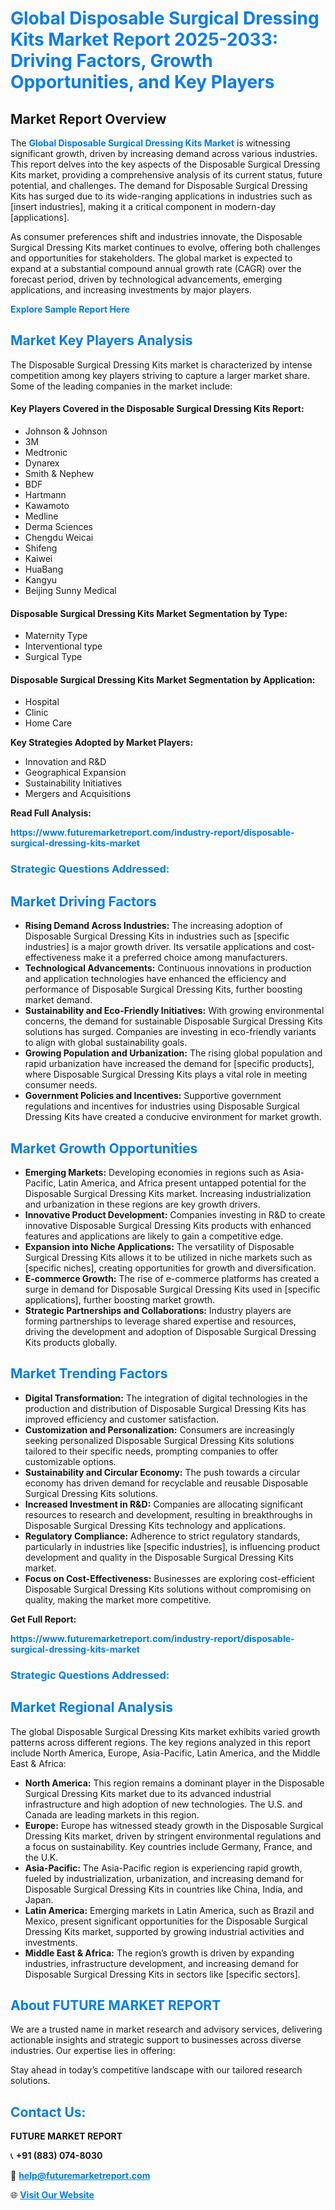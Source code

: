 <h1 style="color: #007BFF;">Global Disposable Surgical Dressing Kits Market Report 2025-2033: Driving Factors, Growth Opportunities, and Key Players</h1>

<section id="overview">
<h2>Market Report Overview</h2>
<p>The <a href="https://www.futuremarketreport.com/industry-report/disposable-surgical-dressing-kits-market" style="color: #007BFF; text-decoration: none;"><strong>Global Disposable Surgical Dressing Kits Market</strong></a> is witnessing significant growth, driven by increasing demand across various industries. This report delves into the key aspects of the Disposable Surgical Dressing Kits market, providing a comprehensive analysis of its current status, future potential, and challenges. The demand for Disposable Surgical Dressing Kits has surged due to its wide-ranging applications in industries such as [insert industries], making it a critical component in modern-day [applications].</p>
<p>As consumer preferences shift and industries innovate, the Disposable Surgical Dressing Kits market continues to evolve, offering both challenges and opportunities for stakeholders. The global market is expected to expand at a substantial compound annual growth rate (CAGR) over the forecast period, driven by technological advancements, emerging applications, and increasing investments by major players.</p>
</section>

<section id="overview">
<p><a href="https://www.futuremarketreport.com/request-sample/reportId=91144" style="color: #007BFF; text-decoration: none;"><strong>Explore Sample Report Here</strong></a></p>
</section>

<section id="key-players">
<h2 style="color: #007BFF;">Market Key Players Analysis</h2>
<p>The Disposable Surgical Dressing Kits market is characterized by intense competition among key players striving to capture a larger market share. Some of the leading companies in the market include:</p>
<h4>Key Players Covered in the Disposable Surgical Dressing Kits Report:</h4>
<ul><li>Johnson &amp; Johnson</li><li>3M</li><li>Medtronic</li><li>Dynarex</li><li>Smith &amp; Nephew</li><li>BDF</li><li>Hartmann</li><li>Kawamoto</li><li>Medline</li><li>Derma Sciences</li><li>Chengdu Weicai</li><li>Shifeng</li><li>Kaiwei</li><li>HuaBang</li><li>Kangyu</li><li>Beijing Sunny Medical</li></ul>
<h4>Disposable Surgical Dressing Kits Market Segmentation by Type:</h4>
<ul><li>Maternity Type</li><li>Interventional type</li><li>Surgical Type</li></ul>

<h4>Disposable Surgical Dressing Kits Market Segmentation by Application:</h4>
<ul><li>Hospital</li><li>Clinic</li><li>Home Care</li></ul>
<p><strong>Key Strategies Adopted by Market Players:</strong></p>
<ul>
<li>Innovation and R&D</li>
<li>Geographical Expansion</li>
<li>Sustainability Initiatives</li>
<li>Mergers and Acquisitions</li>
</ul>
</section>

<section>
<p><strong>Read Full Analysis: </strong></p><a href="https://www.futuremarketreport.com/industry-report/disposable-surgical-dressing-kits-market" style="color: #007BFF; text-decoration: none;"><strong>https://www.futuremarketreport.com/industry-report/disposable-surgical-dressing-kits-market</strong></a>
<h3 style="color: #007BFF;">Strategic Questions Addressed:</h3>
</section>

<section id="driving-factors">
<h2 style="color: #007BFF;">Market Driving Factors</h2>
<ul>
<li><strong>Rising Demand Across Industries:</strong> The increasing adoption of Disposable Surgical Dressing Kits in industries such as [specific industries] is a major growth driver. Its versatile applications and cost-effectiveness make it a preferred choice among manufacturers.</li>
<li><strong>Technological Advancements:</strong> Continuous innovations in production and application technologies have enhanced the efficiency and performance of Disposable Surgical Dressing Kits, further boosting market demand.</li>
<li><strong>Sustainability and Eco-Friendly Initiatives:</strong> With growing environmental concerns, the demand for sustainable Disposable Surgical Dressing Kits solutions has surged. Companies are investing in eco-friendly variants to align with global sustainability goals.</li>
<li><strong>Growing Population and Urbanization:</strong> The rising global population and rapid urbanization have increased the demand for [specific products], where Disposable Surgical Dressing Kits plays a vital role in meeting consumer needs.</li>
<li><strong>Government Policies and Incentives:</strong> Supportive government regulations and incentives for industries using Disposable Surgical Dressing Kits have created a conducive environment for market growth.</li>
</ul>
</section>

<section id="growth-opportunities">
<h2 style="color: #007BFF;">Market Growth Opportunities</h2>
<ul>
<li><strong>Emerging Markets:</strong> Developing economies in regions such as Asia-Pacific, Latin America, and Africa present untapped potential for the Disposable Surgical Dressing Kits market. Increasing industrialization and urbanization in these regions are key growth drivers.</li>
<li><strong>Innovative Product Development:</strong> Companies investing in R&D to create innovative Disposable Surgical Dressing Kits products with enhanced features and applications are likely to gain a competitive edge.</li>
<li><strong>Expansion into Niche Applications:</strong> The versatility of Disposable Surgical Dressing Kits allows it to be utilized in niche markets such as [specific niches], creating opportunities for growth and diversification.</li>
<li><strong>E-commerce Growth:</strong> The rise of e-commerce platforms has created a surge in demand for Disposable Surgical Dressing Kits used in [specific applications], further boosting market growth.</li>
<li><strong>Strategic Partnerships and Collaborations:</strong> Industry players are forming partnerships to leverage shared expertise and resources, driving the development and adoption of Disposable Surgical Dressing Kits products globally.</li>
</ul>
</section>

<section id="trending-factors">
<h2 style="color: #007BFF;">Market Trending Factors</h2>
<ul>
<li><strong>Digital Transformation:</strong> The integration of digital technologies in the production and distribution of Disposable Surgical Dressing Kits has improved efficiency and customer satisfaction.</li>
<li><strong>Customization and Personalization:</strong> Consumers are increasingly seeking personalized Disposable Surgical Dressing Kits solutions tailored to their specific needs, prompting companies to offer customizable options.</li>
<li><strong>Sustainability and Circular Economy:</strong> The push towards a circular economy has driven demand for recyclable and reusable Disposable Surgical Dressing Kits solutions.</li>
<li><strong>Increased Investment in R&D:</strong> Companies are allocating significant resources to research and development, resulting in breakthroughs in Disposable Surgical Dressing Kits technology and applications.</li>
<li><strong>Regulatory Compliance:</strong> Adherence to strict regulatory standards, particularly in industries like [specific industries], is influencing product development and quality in the Disposable Surgical Dressing Kits market.</li>
<li><strong>Focus on Cost-Effectiveness:</strong> Businesses are exploring cost-efficient Disposable Surgical Dressing Kits solutions without compromising on quality, making the market more competitive.</li>
</ul>
</section>

<section>
<p><strong>Get Full Report: </strong></p><a href="https://www.futuremarketreport.com/industry-report/disposable-surgical-dressing-kits-market" style="color: #007BFF; text-decoration: none;"><strong>https://www.futuremarketreport.com/industry-report/disposable-surgical-dressing-kits-market</strong></a>
<h3 style="color: #007BFF;">Strategic Questions Addressed:</h3>
</section>


<section id="regional-analysis">
<h2 style="color: #007BFF;">Market Regional Analysis</h2>
<p>The global Disposable Surgical Dressing Kits market exhibits varied growth patterns across different regions. The key regions analyzed in this report include North America, Europe, Asia-Pacific, Latin America, and the Middle East & Africa:</p>
<ul>
<li><strong>North America:</strong> This region remains a dominant player in the Disposable Surgical Dressing Kits market due to its advanced industrial infrastructure and high adoption of new technologies. The U.S. and Canada are leading markets in this region.</li>
<li><strong>Europe:</strong> Europe has witnessed steady growth in the Disposable Surgical Dressing Kits market, driven by stringent environmental regulations and a focus on sustainability. Key countries include Germany, France, and the U.K.</li>
<li><strong>Asia-Pacific:</strong> The Asia-Pacific region is experiencing rapid growth, fueled by industrialization, urbanization, and increasing demand for Disposable Surgical Dressing Kits in countries like China, India, and Japan.</li>
<li><strong>Latin America:</strong> Emerging markets in Latin America, such as Brazil and Mexico, present significant opportunities for the Disposable Surgical Dressing Kits market, supported by growing industrial activities and investments.</li>
<li><strong>Middle East & Africa:</strong> The region’s growth is driven by expanding industries, infrastructure development, and increasing demand for Disposable Surgical Dressing Kits in sectors like [specific sectors].</li>
</ul>
</section>

<footer>
<h2 style="color: #007BFF;">About FUTURE MARKET REPORT</h2>
<p>We are a trusted name in market research and advisory services, delivering actionable insights and strategic support to businesses across diverse industries. Our expertise lies in offering:</p>

<p>Stay ahead in today’s competitive landscape with our tailored research solutions.</p>

<h2 style="color: #007BFF;">Contact Us:</h2>
<p><strong>FUTURE MARKET REPORT</strong></p>
<p>📞 <strong>+91 (883) 074-8030</strong></p>
<p>📧 <strong><a href="mailto:help@futuremarketreport.com" style="color: #007BFF;">help@futuremarketreport.com</a></strong></p>
<p>🌐 <strong><a href="https://www.futuremarketreport.com/" style="color: #007BFF;">Visit Our Website</a></strong></p>
</footer>